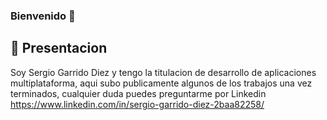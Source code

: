 ### Bienvenido 👋

## 🚀 Presentacion
Soy Sergio Garrido Diez y tengo la titulacion de desarrollo de aplicaciones multiplataforma, aqui subo publicamente algunos de los trabajos una vez terminados, cualquier duda puedes preguntarme por Linkedin
https://www.linkedin.com/in/sergio-garrido-diez-2baa82258/


